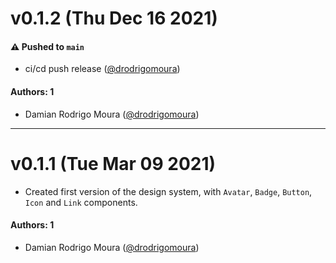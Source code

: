 # v0.1.2 (Thu Dec 16 2021)

#### ⚠️ Pushed to `main`

- ci/cd push release ([@drodrigomoura](https://github.com/drodrigomoura))

#### Authors: 1

- Damian Rodrigo Moura ([@drodrigomoura](https://github.com/drodrigomoura))

---

# v0.1.1 (Tue Mar 09 2021)

- Created first version of the design system, with `Avatar`, `Badge`, `Button`, `Icon` and `Link` components.

#### Authors: 1

- Damian Rodrigo Moura ([@drodrigomoura](https://github.com/drodrigomoura))
